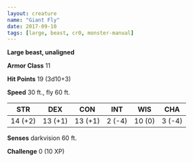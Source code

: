 ```yaml
---
layout: creature
name: "Giant Fly"
date: 2017-09-10
tags: [large, beast, cr0, monster-manual]
---
```


**Large beast, unaligned**

**Armor Class** 11

**Hit Points** 19 (3d10+3)

**Speed** 30 ft., fly 60 ft.

|   STR   |   DEX   |   CON   |   INT   |   WIS   |   CHA   |
|:-----:|:-----:|:-----:|:-----:|:-----:|:-----:|
| 14 (+2) | 13 (+1) | 13 (+1) | 2 (-4) | 10 (0) | 3 (-4) |

**Senses** darkvision 60 ft.

**Challenge** 0 (10 XP)

